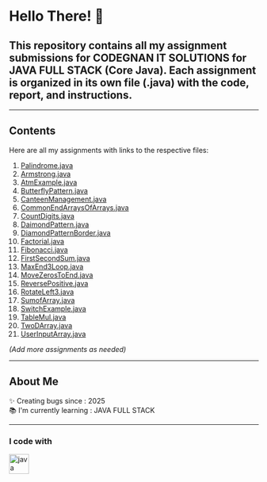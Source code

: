 <h1 align="left">Hello There! 👋</h1>

### <h2 align="left">This repository contains all my assignment submissions for CODEGNAN IT SOLUTIONS for JAVA FULL STACK (Core Java). Each assignment is organized in its own file (.java) with the code, report, and instructions.</h2>

---

### <h2 align="left">Contents</h2>

Here are all my assignments with links to the respective files:

1. [Palindrome.java](./Palindrome.java)  
2. [Armstrong.java](./Armstrong.java)  
3. [AtmExample.java](./AtmExample.java)  
4. [ButterflyPattern.java](./ButterflyPattern.java)  
5. [CanteenManagement.java](./CanteenManagement.java)  
6. [CommonEndArraysOfArrays.java](./CommonEndArraysOfArrays.java)  
7. [CountDigits.java](./CountDigits.java)  
8. [DaimondPattern.java](./DaimondPattern.java)  
9. [DiamondPatternBorder.java](./DiamondPatternBorder.java)  
10. [Factorial.java](./Factorial.java)  
11. [Fibonacci.java](./Fibonacci.java)  
12. [FirstSecondSum.java](./FirstSecondSum.java)  
13. [MaxEnd3Loop.java](./MaxEnd3Loop.java)  
14. [MoveZerosToEnd.java](./MoveZerosToEnd.java)  
15. [ReversePositive.java](./ReversePositive.java)  
16. [RotateLeft3.java](./RotateLeft3.java)  
17. [SumofArray.java](./SumofArray.java)  
18. [SwitchExample.java](./SwitchExample.java)  
19. [TableMul.java](./TableMul.java)  
20. [TwoDArray.java](./TwoDArray.java)  
21. [UserInputArray.java](./UserInputArray.java)


*(Add more assignments as needed)*

---

### <h2 align="left">About Me</h2>

✨ Creating bugs since : 2025  
📚 I'm currently learning : JAVA FULL STACK

---

### <h3 align="left">I code with</h3>

<div align="left">
   <img src="https://cdn.jsdelivr.net/gh/devicons/devicon/icons/java/java-original.svg" height="40" alt="java logo" />
</div>
